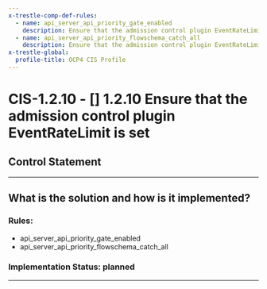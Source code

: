 ```yaml
---
x-trestle-comp-def-rules:
  - name: api_server_api_priority_gate_enabled
    description: Ensure that the admission control plugin EventRateLimit is set
  - name: api_server_api_priority_flowschema_catch_all
    description: Ensure that the admission control plugin EventRateLimit is set
x-trestle-global:
  profile-title: OCP4 CIS Profile
---
```


# CIS-1.2.10 - \[\] 1.2.10 Ensure that the admission control plugin EventRateLimit is set

## Control Statement

______________________________________________________________________

## What is the solution and how is it implemented?

<!-- For implementation status enter one of: implemented, partial, planned, alternative, not-applicable -->

<!-- Note that the list of rules under ### Rules: is read-only and changes will not be captured after assembly to JSON -->

<!-- Enter possible prose for implementation response at the control level here, after this comment -->

### Rules:

  - api_server_api_priority_gate_enabled
  - api_server_api_priority_flowschema_catch_all

### Implementation Status: planned

______________________________________________________________________
